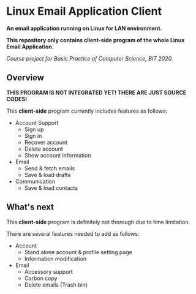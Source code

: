 # Linux Email Application Client

**An email application running on Linux for LAN environment.**

**This repository only contains client-side program of the whole Linux Email Application.**

*Course project for Basic Practice of Computer Science, BIT 2020.*

## Overview

**THIS PROGRAM IS NOT INTEGRATED YET! THERE ARE JUST SOURCE CODES!**

This **client-side** program currently includes features as follows:

- Account Support
  - Sign up
  - Sign in
  - Recover account
  - Delete account 
  - Show account information
- Email
  - Send & fetch emails
  - Save & load drafts
- Communication 
  - Save & load contacts

## What's next

This **client-side** program is definitely not thorough due to time limitation.

There are several features needed to add as follows:

- Account
  - Stand alone account & profile setting page
  - Information modification
- Email
  - Accessory support
  - Carbon copy
  - Delete emails (Trash bin)

